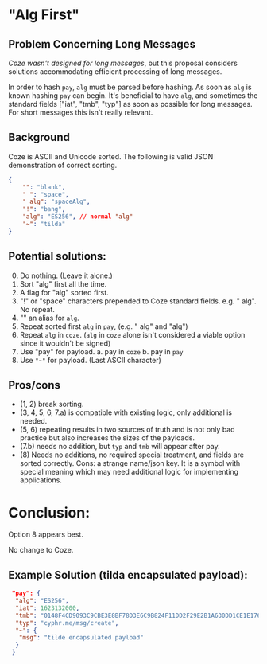 # "Alg First" 
## Problem Concerning Long Messages

*Coze wasn't designed for long messages*, but this proposal considers solutions
accommodating efficient processing of long messages.

In order to hash `pay`, `alg` must be parsed before hashing.  As soon as `alg`
is known hashing `pay` can begin.  It's beneficial to have `alg`, and sometimes
the standard fields ["iat", "tmb", "typ"] as soon as possible for long messages.
For short messages this isn't really relevant.  


## Background
Coze is ASCII and Unicode sorted.  The following is valid JSON demonstration of
correct sorting.

```json
{
	"": "blank",
	" ": "space",
	" alg": "spaceAlg",
	"!": "bang",
	"alg": "ES256", // normal "alg"
	"~": "tilda"
}
 ```

## Potential solutions: 

0. Do nothing. (Leave it alone.)
1. Sort "alg" first all the time.
2. A flag for "alg" sorted first.
3. "!" or "space" characters prepended to Coze standard fields. e.g. " alg".  No
   repeat.
4. "" an alias for `alg`. 
5. Repeat sorted first `alg` in `pay`, (e.g. " alg" and "alg") 
6. Repeat `alg` in `coze`. (`alg` in `coze` alone isn't considered a viable option
   since it wouldn't be signed)
7. Use "pay" for payload. 
	a. pay in `coze` 
	b. pay in `pay`
8. Use `"~"` for payload.  (Last ASCII character)


## Pros/cons
 - (1, 2) break sorting.
 - (3, 4, 5, 6, 7.a) is compatible with existing logic, only additional is
   needed. 
 - (5, 6) repeating results in two sources of truth and is not only bad practice
   but also increases the sizes of the payloads. 
 - (7.b) needs no addition, but `typ` and `tmb` will appear after pay.  
 - (8) Needs no additions, no required special treatment, and fields are sorted
   correctly.  Cons: a strange name/json key.  It is a symbol with special
   meaning which may need additional logic for implementing applications.


# Conclusion:
 Option 8 appears best.  

 No change to Coze.  


## Example Solution (tilda encapsulated payload):

```json
 "pay": {
  "alg": "ES256",
  "iat": 1623132000,
  "tmb": "0148F4CD9093C9CBE3E8BF78D3E6C9B824F11DD2F29E2B1A630DD1CE1E176CDD",
  "typ": "cyphr.me/msg/create",
  "~": {
   "msg": "tilde encapsulated payload"
  }
 }
 ```








